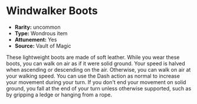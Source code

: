 
# Windwalker Boots

* **Rarity:** uncommon
* **Type:** Wondrous item
* **Attunement:** Yes
* **Source:** Vault of Magic


These lightweight boots are made of soft leather. While you wear these boots, you can walk on air as if it were solid ground. Your speed is halved when ascending or descending on the air. Otherwise, you can walk on air at your walking speed. You can use the Dash action as normal to increase your movement during your turn. If you don't end your movement on solid ground, you fall at the end of your turn unless otherwise supported, such as by gripping a ledge or hanging from a rope.

